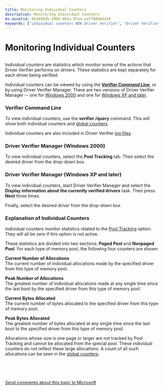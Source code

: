 ```yaml
---
title: Monitoring Individual Counters
description: Monitoring Individual Counters
ms.assetid: 95d4492b-20b9-401a-97aa-eaf700b64420
keywords: ["individual counters WDK Driver Verifier", "Driver Verifier WDK , counters", "statistics WDK Driver Verifier", "counters WDK Driver Verifier"]
---
```


# Monitoring Individual Counters


## <span id="ddk_monitoring_individual_counters_tools"></span><span id="DDK_MONITORING_INDIVIDUAL_COUNTERS_TOOLS"></span>


*Individual counters* are statistics which monitor some of the actions that Driver Verifier performs on drivers. These statistics are kept separately for each driver being verified.

Individual counters can be viewed by using the [**Verifier Command Line**](verifier-command-line.md), or by using Driver Verifier Manager. There are two versions of Driver Verifier Manager -- one for [Windows 2000](driver-verifier-manager--windows-2000-.md) and one for [Windows XP and later](driver-verifier-manager--windows-xp-and-later-.md).

### <span id="verifier_command_line"></span><span id="VERIFIER_COMMAND_LINE"></span>Verifier Command Line

To view individual counters, use the **verifier /query** command. This will show both individual counters and [global counters](monitoring-global-counters.md).

Individual counters are also included in Driver Verifier [log files](creating-log-files.md).

### <span id="driver_verifier_manager__windows_2000_"></span><span id="DRIVER_VERIFIER_MANAGER__WINDOWS_2000_"></span>Driver Verifier Manager (Windows 2000)

To view individual counters, select the **Pool Tracking** tab. Then select the desired driver from the drop-down box.

### <span id="driver_verifier_manager__windows_xp_and_later_"></span><span id="DRIVER_VERIFIER_MANAGER__WINDOWS_XP_AND_LATER_"></span>Driver Verifier Manager (Windows XP and later)

To view individual counters, start Driver Verifier Manager and select the **Display information about the currently verified drivers** task. Then press **Next** three times.

Finally, select the desired driver from the drop-down box.

### <span id="explanation_of_individual_counters"></span><span id="EXPLANATION_OF_INDIVIDUAL_COUNTERS"></span>Explanation of Individual Counters

Individual counters monitor statistics related to the [Pool Tracking](pool-tracking.md) option. They will all be zero if this option is not active.

These statistics are divided into two sections: **Paged Pool** and **Nonpaged Pool**. For each type of memory pool, the following four counters are shown:

<span id="Current_Number_of_Allocations"></span><span id="current_number_of_allocations"></span><span id="CURRENT_NUMBER_OF_ALLOCATIONS"></span>**Current Number of Allocations**  
The current number of individual allocations made by the specified driver from this type of memory pool.

<span id="Peak_Number_of_Allocations"></span><span id="peak_number_of_allocations"></span><span id="PEAK_NUMBER_OF_ALLOCATIONS"></span>**Peak Number of Allocations**  
The greatest number of individual allocations made at any single time since the last boot by the specified driver from this type of memory pool.

<span id="Current_Bytes_Allocated"></span><span id="current_bytes_allocated"></span><span id="CURRENT_BYTES_ALLOCATED"></span>**Current Bytes Allocated**  
The current number of bytes allocated to the specified driver from this type of memory pool.

<span id="Peak_Bytes_Allocated"></span><span id="peak_bytes_allocated"></span><span id="PEAK_BYTES_ALLOCATED"></span>**Peak Bytes Allocated**  
The greatest number of bytes allocated at any single time since the last boot to the specified driver from this type of memory pool.

Allocations whose size is one page or larger are not tracked by Pool Tracking and cannot be allocated from the special pool. These individual counters do not reflect these large allocations. A count of all such allocations can be seen in the [global counters](monitoring-global-counters.md).

 

 

[Send comments about this topic to Microsoft](mailto:wsddocfb@microsoft.com?subject=Documentation%20feedback%20[devtest\devtest]:%20Monitoring%20Individual%20Counters%20%20RELEASE:%20%2811/17/2016%29&body=%0A%0APRIVACY%20STATEMENT%0A%0AWe%20use%20your%20feedback%20to%20improve%20the%20documentation.%20We%20don't%20use%20your%20email%20address%20for%20any%20other%20purpose,%20and%20we'll%20remove%20your%20email%20address%20from%20our%20system%20after%20the%20issue%20that%20you're%20reporting%20is%20fixed.%20While%20we're%20working%20to%20fix%20this%20issue,%20we%20might%20send%20you%20an%20email%20message%20to%20ask%20for%20more%20info.%20Later,%20we%20might%20also%20send%20you%20an%20email%20message%20to%20let%20you%20know%20that%20we've%20addressed%20your%20feedback.%0A%0AFor%20more%20info%20about%20Microsoft's%20privacy%20policy,%20see%20http://privacy.microsoft.com/default.aspx. "Send comments about this topic to Microsoft")




